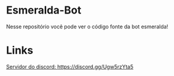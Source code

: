 # Esmeralda-Bot
Nesse repositório você pode ver o código fonte da bot esmeralda!

# Links
<a href="https://discord.gg/Ugw5rzYta5">Servidor do discord: https://discord.gg/Ugw5rzYta5

